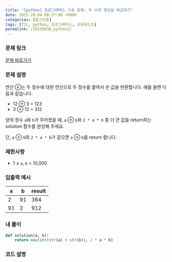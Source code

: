 ```yaml
---
title: "[python] 프로그래머스 기초 문제: 두 수의 연산값 비교하기"
date: 2025-10-04 00:37:00 +0900   
categories: [알고리즘]                 
tags: [TIL, python, 프로그래머스, 코딩테스트]
permalink: /20250930_python2/      
---
```


### 문제 링크

[문제 바로가기](https://school.programmers.co.kr/learn/courses/30/lessons/181938)

### 문제 설명

연산 ⊕는 두 정수에 대한 연산으로 두 정수를 붙여서 쓴 값을 반환합니다. 예를 들면 다음과 같습니다.

- 12 ⊕ 3 = 123
- 3 ⊕ 12 = 312

양의 정수  `a`와 `b`가 주어졌을 때, `a` ⊕ `b`와 `2 * a * b` 중 더 큰 값을 return하는 solution 함수를 완성해 주세요.

단, `a` ⊕ `b`와 `2 * a * b`가 같으면 `a` ⊕ `b`를 return 합니다.



### 제한사항

- 1 ≤  `a`, `b` < 10,000



### 입출력 예시


| a | b | result | 
| --- | --- | --- | 
| 2 | 91 | 364 | 
| 91 | 2 | 912 | 



### 내 풀이

```python
def solution(a, b):
    return max(int(str(a) + str(b)), 2 * a * b)
```


### 코드 설명

